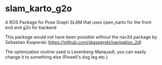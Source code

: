 # slam_karto_g2o
A ROS Package for Pose Graph SLAM that uses open_karto for the front end and g2o for backend

This package would not have been possible without the nav2d package by Sebastian Kasperski (https://github.com/skasperski/navigation_2d)

The optimization routine used is Levenberg-Marquadt, you can easily change it to something else (Powell's dog leg etc.)
